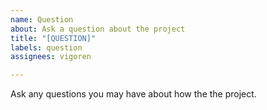 ```yaml
---
name: Question
about: Ask a question about the project
title: "[QUESTION]"
labels: question
assignees: vigoren

---
```


Ask any questions you may have about how the the project.
